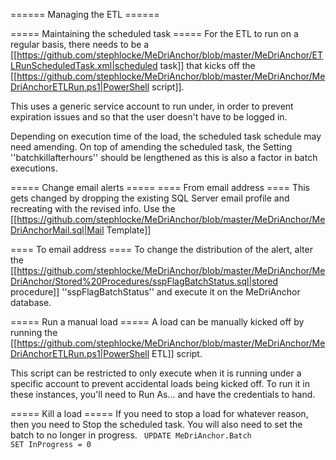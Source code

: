 ====== Managing the ETL ======

===== Maintaining the scheduled task =====
For the ETL to run on a regular basis, there needs to be a [[https://github.com/stephlocke/MeDriAnchor/blob/master/MeDriAnchor/ETLRunScheduledTask.xml|scheduled task]] that kicks off the [[https://github.com/stephlocke/MeDriAnchor/blob/master/MeDriAnchor/MeDriAnchorETLRun.ps1|PowerShell script]].

This uses a generic service account to run under, in order to prevent expiration issues and so that the user doesn't have to be logged in.

Depending on execution time of the load, the scheduled task schedule may need amending. On top of amending the scheduled task, the Setting ''batchkillafterhours'' should be lengthened as this is also a factor in batch executions.

===== Change email alerts =====
==== From email address ====
This gets changed by dropping the existing SQL Server email profile and recreating with the revised info. Use the [[https://github.com/stephlocke/MeDriAnchor/blob/master/MeDriAnchor/MeDriAnchorMail.sql|Mail Template]]

==== To email address ====
To change the distribution of the alert, alter the [[https://github.com/stephlocke/MeDriAnchor/blob/master/MeDriAnchor/MeDriAnchor/Stored%20Procedures/sspFlagBatchStatus.sql|stored procedure]] ''sspFlagBatchStatus'' and execute it on the MeDriAnchor database.

===== Run a manual load =====
A load can be manually kicked off by running the [[https://github.com/stephlocke/MeDriAnchor/blob/master/MeDriAnchor/MeDriAnchorETLRun.ps1|PowerShell ETL]] script. 

This script can be restricted to only execute when it is running under a specific account to prevent accidental loads being kicked off. To run it in these instances, you'll need to Run As... and have the credentials to hand.

===== Kill a load =====
If you need to stop a load for whatever reason, then you need to Stop the scheduled task. You will also need to set the batch to no longer in progress.
<code>
UPDATE MeDriAnchor.Batch
   SET InProgress = 0
</code>
